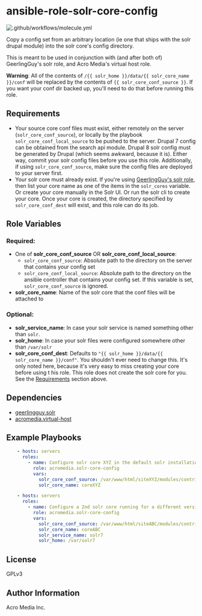 # ansible-role-solr-core-config

![.github/workflows/molecule.yml](https://github.com/AcroMedia/ansible-role-solr-core-config/workflows/.github/workflows/molecule.yml/badge.svg)

Copy a config set from an arbitrary location (ie one that ships with the solr drupal module) into the solr core's config directory.

This is meant to be used in conjunction with (and after both of) GeerlingGuy's solr role, and Acro Media's virtual host role.

**Warning**: All of the contents of  `/{{ solr_home }}/data/{{ solr_core_name }}/conf` will be replaced by the contents of `{{ solr_core_conf_source }}`. If you want your conf dir backed up, you'll need to do that before running this role.


## Requirements

* Your source core conf files must exist, either remotely on the server (`solr_core_conf_source`), or locally by the playbook `solr_core_conf_local_source` to be pushed to the server. Drupal 7 config can be obtained from the search api module. Drupal 8 solr config must be generated by Drupal (which seems awkward, because it is). Either way, commit your solr config files before you use this role. Additionally, if using `solr_core_conf_source`, make sure the config files are deployed to your server first.
* Your solr core must already exist. If you're using [GeerlingGuy's solr role](https://github.com/geerlingguy/ansible-role-solr), then list your core name as one of the items in the `solr_cores` variable. Or create your core manually in the Solr UI. Or run the solr cli to create your core. Once your core is created, the directory specified by `solr_core_conf_dest` will exist, and this role can do its job.


## Role Variables

### Required:
* One of **solr_core_conf_source** OR **solr_core_conf_local_source**:
  * `solr_core_conf_source`: Absolute path to the directory on the server that contains your config set
  * `solr_core_conf_local_source`: Absolute path to the directory on the ansible controller that contains your config set. If this variable is set, `solr_core_conf_source` is ignored.
* **solr_core_name**: Name of the solr core that the conf files will be attached to

### Optional:
* **solr_service_name**: In case your solr service is named something other than `solr`.
* **solr_home**: In case your solr files were configured somewhere other than `/var/solr`
* **solr_core_conf_dest**: Defaults to `"{{ solr_home }}/data/{{ solr_core_name }}/conf"`. You shouldn't ever need to change this. It's only noted here, because it's very easy to miss creating your core before using t his role. This role does not create the solr core for you. See the [Requirements](#Requirements) section above.


## Dependencies

- [geerlingguy.solr](https://github.com/geerlingguy/ansible-role-solr)
- [acromedia.virtual-host](https://github.com/AcroMedia/ansible-role-virtual-host/)


## Example Playbooks

```yaml
    - hosts: servers
      roles:
        - name: Configure solr core XYZ in the default solr installation
          role: acromedia.solr-core-config
          vars:
            solr_core_conf_source: /var/www/html/siteXYZ/modules/contrib/search_api_solr/solr-conf/6.x
            solr_core_name: coreXYZ
```

```yaml
    - hosts: servers
      roles:
        - name: Configure a 2nd solr core running for a different version of solr (7), which is side by side with the first (6)
          role: acromedia.solr-core-config
          vars:
            solr_core_conf_source: /var/www/html/siteABC/modules/contrib/search_api_solr/solr-conf/7.x
            solr_core_name: coreABC
            solr_service_name: solr7
            solr_home: /var/solr7
```


## License

GPLv3


## Author Information

Acro Media Inc.

